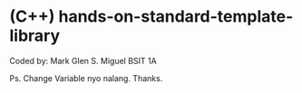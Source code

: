 # (C++) hands-on-standard-template-library

Coded by: Mark Glen S. Miguel
BSIT 1A

Ps. Change Variable nyo nalang. Thanks.

